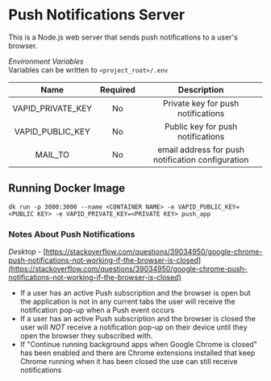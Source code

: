 # Push Notifications Server

This is a Node.js web server that sends push notifications to a user's browser.

_Environment Variables_  
Variables can be written to `<project_root>/.env`

| Name  | Required | Description  |
|:-:|:-:|:-:|
| VAPID_PRIVATE_KEY  | No  | Private key for push notifications  |
| VAPID_PUBLIC_KEY  | No  |  Public key for push notifications |
| MAIL_TO  | No  | email address for push notification configuration  |


## Running Docker Image  
```
dk run -p 3000:3000 --name <CONTAINER NAME> -e VAPID_PUBLIC_KEY=<PUBLIC KEY> -e VAPID_PRIVATE_KEY=<PRIVATE KEY> push_app
```

### Notes About Push Notifications
_Desktop_ - [https://stackoverflow.com/questions/39034950/google-chrome-push-notifications-not-working-if-the-browser-is-closed](https://stackoverflow.com/questions/39034950/google-chrome-push-notifications-not-working-if-the-browser-is-closed)
- If a user has an active Push subscription and the browser is open but the application is not in any current tabs the user will receive the notification pop-up when a Push event occurs
- If a user has an active Push subscription and the browser is closed the user will *NOT* receive a notification pop-up on their device until they open the browser they subscribed with.
- If "Continue running background apps when Google Chrome is closed" has been enabled and there are Chrome extensions installed that keep Chrome running when it has been closed the use can still receive notifications
